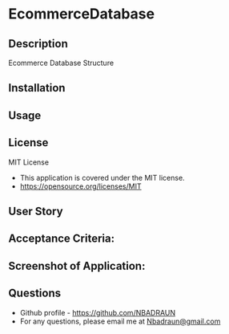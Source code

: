 # EcommerceDatabase

## Description
Ecommerce Database Structure


## Installation

## Usage



## License
MIT License
- This application is covered under the MIT license. 
- https://opensource.org/licenses/MIT


## User Story

## Acceptance Criteria: 


## Screenshot of Application:  



## Questions 
- Github profile - https://github.com/NBADRAUN
- For any questions, please email me at Nbadraun@gmail.com


